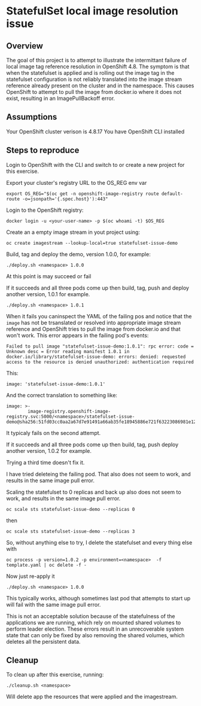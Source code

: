# StatefulSet local image resolution issue
## Overview
The goal of this project is to attempt to illustrate the intermittant failure of local image tag reference resolution in OpenShift 4.8.  The symptom is that when the statefulset is applied and is rolling out the image tag in the statefulset configuration is not reliably translated into the image stream reference already present on the cluster and in the namespace.  This causes OpenShift to attempt to pull the image from docker.io where it does not exist, resulting in an ImagePullBackoff error.

## Assumptions
Your OpenShift cluster verison is 4.8.17
You have OpenShift CLI installed

## Steps to reproduce

Login to OpenShift with the CLI and switch to or create a new project for this exercise.

Export your cluster's registry URL to the OS_REG env var
```
export OS_REG="$(oc get -n openshift-image-registry route default-route -o=jsonpath='{.spec.host}'):443"
```

Login to the OpenShift registry: 
```
docker login -u <your-user-name> -p $(oc whoami -t) $OS_REG
```

Create an a empty image stream in yout project using:
```
oc create imagestream --lookup-local=true statefulset-issue-demo
```

Build, tag and deploy the demo, version 1.0.0, for example:
```
./deploy.sh <namespace> 1.0.0
```
At this point is may succeed or fail

If it succeeds and all three pods come up then build, tag, push and deploy another version, 1.0.1 for example.

```
./deploy.sh <namespace> 1.0.1
```

When it fails you caninspect the YAML of the failing pos and notice that the `image` has not be trsanslated or resolved into appropriate image stream reference and OpenShift tries to pull the image from docker.io and that won't work. This error appears in the failing pod's events:

```
Failed to pull image "statefulset-issue-demo:1.0.1": rpc error: code = Unknown desc = Error reading manifest 1.0.1 in docker.io/library/statefulset-issue-demo: errors: denied: requested access to the resource is denied unauthorized: authentication required 
```

This:

```
image: 'statefulset-issue-demo:1.0.1'
```

And the correct translation to something like:

```
image: >-
        image-registry.openshift-image-registry.svc:5000/<namespace>/statefulset-issue-demo@sha256:51fd03cc0aa2a67d7e91491a66ab35fe18945886e721f63223086981e12adf6d
```

It typicaly fails on the second attempt.  

If it succeeds and all three pods come up then build, tag, push deploy another version, 1.0.2 for example. 

Trying a third time doesn't fix it.

I have tried deleteing the failing pod.  That also does not seem to work, and results in the same image pull error.

Scaling the statefulset to 0 replicas and back up also does not seem to work, and results in the same image pull error.

```
oc scale sts statefulset-issue-demo --replicas 0
```
then
```
oc scale sts statefulset-issue-demo --replicas 3
```

So, without anything else to try, I delete the statefulset and every thing else with 

```
oc process -p version=1.0.2 -p environment=<namespace>  -f template.yaml | oc delete -f - 
```

Now just re-apply it

```
./deploy.sh <namespace> 1.0.0 
```

This typically works, although sometimes last pod that attempts to start up will fail with the same image pull error.

This is not an acceptable solution because of the statefulness of the applications we are running, which rely on mounted shared volumes to perform leader election. These errors result in an unrecoverable system state that can only be fixed by also removing the shared volumes, which deletes all the persistent data.


## Cleanup
To clean up after this exercise, running:
```
./cleanup.sh <namespace>
```
Will delete app the resources that were applied and the imagestream.